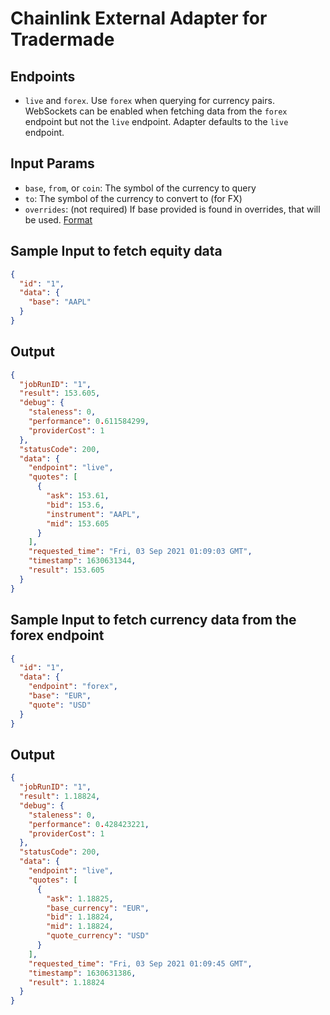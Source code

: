 # Chainlink External Adapter for Tradermade

## Endpoints

- `live` and `forex`. Use `forex` when querying for currency pairs. WebSockets can be enabled when fetching data from the `forex` endpoint but not the `live` endpoint. Adapter defaults to the `live` endpoint.

## Input Params

- `base`, `from`, or `coin`: The symbol of the currency to query
- `to`: The symbol of the currency to convert to (for FX)
- `overrides`: (not required) If base provided is found in overrides, that will be used. [Format](../../core/bootstrap/src/lib/external-adapter/overrides/presetSymbols.json)

## Sample Input to fetch equity data

```json
{
  "id": "1",
  "data": {
    "base": "AAPL"
  }
}
```

## Output

```json
{
  "jobRunID": "1",
  "result": 153.605,
  "debug": {
    "staleness": 0,
    "performance": 0.611584299,
    "providerCost": 1
  },
  "statusCode": 200,
  "data": {
    "endpoint": "live",
    "quotes": [
      {
        "ask": 153.61,
        "bid": 153.6,
        "instrument": "AAPL",
        "mid": 153.605
      }
    ],
    "requested_time": "Fri, 03 Sep 2021 01:09:03 GMT",
    "timestamp": 1630631344,
    "result": 153.605
  }
}
```

## Sample Input to fetch currency data from the forex endpoint

```json
{
  "id": "1",
  "data": {
    "endpoint": "forex",
    "base": "EUR",
    "quote": "USD"
  }
}
```

## Output

```json
{
  "jobRunID": "1",
  "result": 1.18824,
  "debug": {
    "staleness": 0,
    "performance": 0.428423221,
    "providerCost": 1
  },
  "statusCode": 200,
  "data": {
    "endpoint": "live",
    "quotes": [
      {
        "ask": 1.18825,
        "base_currency": "EUR",
        "bid": 1.18824,
        "mid": 1.18824,
        "quote_currency": "USD"
      }
    ],
    "requested_time": "Fri, 03 Sep 2021 01:09:45 GMT",
    "timestamp": 1630631386,
    "result": 1.18824
  }
}
```
